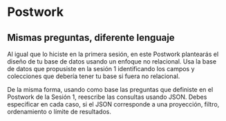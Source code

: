 # Postwork

## Mismas preguntas, diferente lenguaje

Al igual que lo hiciste en la primera sesión, en este Postwork plantearás el diseño de tu base de datos usando un enfoque no relacional. Usa la base de datos que propusiste en la sesión 1 identificando los campos y colecciones que debería tener tu base si fuera no relacional.

De la misma forma, usando como base las preguntas que definiste en el Postwork de la Sesión 1, reescribe las consultas usando JSON. Debes especificar en cada caso, si el JSON corresponde a una proyección, filtro, ordenamiento o límite de resultados.
